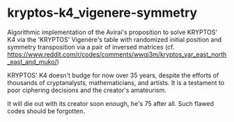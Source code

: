 # kryptos-k4_vigenere-symmetry
Algorithmic implementation of the Avirai's proposition to solve KRYPTOS' K4 via the 'KRYPTOS' Vigenère's table with randomized initial position and symmetry transposition via a pair of inversed matrices (cf. https://www.reddit.com/r/codes/comments/wwqj3m/kryptos_yar_east_north_east_and_muko/)

KRYPTOS' K4 doesn't budge for now over 35 years, despite the efforts of thousands of cryptanalysts, mathematicians, and artists. It is a testament to poor ciphering decisions and the creator's amateurism. 

It will die out with its creator soon enough, he's 75 after all. Such flawed codes should be forgotten.
